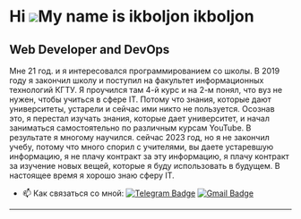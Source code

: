 Hi ![](https://user-images.githubusercontent.com/18350557/176309783-0785949b-9127-417c-8b55-ab5a4333674e.gif)My name is ikboljon ikboljon
=========================================================================================================================================

Web Developer and DevOps
------------------------

Мне 21 год. и я интересовался программированием со школы. В 2019 году я закончил школу и поступил на факультет информационных технологий КГТУ. Я проучился там 4-й курс и на 2-м понял, что вуз не нужен, чтобы учиться в сфере IT. Потому что знания, которые дают университеты, устарели и сейчас ими никто не пользуется. Осознав это, я перестал изучать знания, которые дает университет, и начал заниматься самостоятельно по различным курсам YouTube. В результате я многому научился. сейчас 2023 год, но я не закончил учебу, потому что много спорил с учителями, вы даете устаревшую информацию, я не плачу контракт за эту информацию, я плачу контракт за изучение новых вещей, которые я буду использовать в будущем. В настоящее время я хорошо знаю сферу IT.

- :mailbox: Как связаться со мной: [![Telegram Badge](https://img.shields.io/badge/-Ikboljon-blue?style=flat&logo=Telegram&logoColor=white)](https://t.me/i_yu_ev) [![Gmail Badge](https://img.shields.io/badge/-Gmail-red?style=flat&logo=Gmail&logoColor=white)](mailto:ikboljonuldashvaev@gmail.com)

---
